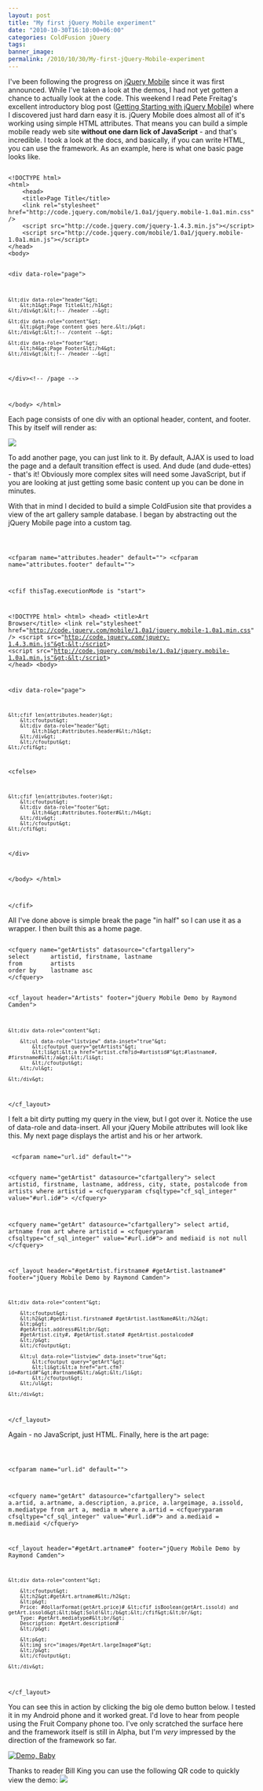 ```yaml
---
layout: post
title: "My first jQuery Mobile experiment"
date: "2010-10-30T16:10:00+06:00"
categories: ColdFusion jQuery 
tags: 
banner_image: 
permalink: /2010/10/30/My-first-jQuery-Mobile-experiment
---
```


I've been following the progress on <a href="http://jquerymobile.com/">jQuery Mobile</a> since it was first announced. While I've taken a look at the demos, I had not yet gotten a chance to actually look at the code. This weekend I read Pete Freitag's excellent introductory blog post (<a href="http://www.petefreitag.com/item/766.cfm">Getting Starting with jQuery Mobile</a>) where I discovered just hard darn easy it is. jQuery Mobile does almost all of it's working using simple HTML attributes. That means you can build a simple mobile ready web site <b>without one darn lick of JavaScript</b> - and that's incredible. I took a look at the docs, and basically, if you can write HTML, you can use the framework. As an example, here is what one basic page looks like.
<!--more-->
<p>

<code>
&lt;!DOCTYPE html&gt; 
&lt;html&gt; 
	&lt;head&gt; 
	&lt;title&gt;Page Title&lt;/title&gt; 
	&lt;link rel="stylesheet" href="http://code.jquery.com/mobile/1.0a1/jquery.mobile-1.0a1.min.css" /&gt;
	&lt;script src="http://code.jquery.com/jquery-1.4.3.min.js"&gt;&lt;/script&gt;
	&lt;script src="http://code.jquery.com/mobile/1.0a1/jquery.mobile-1.0a1.min.js"&gt;&lt;/script&gt;
&lt;/head&gt; 
&lt;body&gt; 

&lt;div data-role="page"&gt;

	&lt;div data-role="header"&gt;
		&lt;h1&gt;Page Title&lt;/h1&gt;
	&lt;/div&gt;&lt;!-- /header --&gt;

	&lt;div data-role="content"&gt;	
		&lt;p&gt;Page content goes here.&lt;/p&gt;		
	&lt;/div&gt;&lt;!-- /content --&gt;

	&lt;div data-role="footer"&gt;
		&lt;h4&gt;Page Footer&lt;/h4&gt;
	&lt;/div&gt;&lt;!-- /header --&gt;
&lt;/div&gt;&lt;!-- /page --&gt;

&lt;/body&gt;
&lt;/html&gt;
</code>

<p>

Each page consists of one div with an optional header, content, and footer. This by itself will render as:

<p>

<img src="https://static.raymondcamden.com/images/Capture20.PNG" />

<p>

To add another page, you can just link to it. By default, AJAX is used to load the page and a default transition effect is used. And dude (and dude-ettes) - that's it! Obviously more complex sites will need some JavaScript, but if you are looking at just getting some basic content up you can be done in minutes. 

<p>

With that in mind I decided to build a simple ColdFusion site that provides a view of the art gallery sample database. I began by abstracting out the jQuery Mobile page into a custom tag.

<p>

<code>

&lt;cfparam name="attributes.header" default=""&gt;
&lt;cfparam name="attributes.footer" default=""&gt;

&lt;cfif thisTag.executionMode is "start"&gt;

	
&lt;!DOCTYPE html&gt; 
&lt;html&gt; 
	&lt;head&gt; 
	&lt;title&gt;Art Browser&lt;/title&gt; 
	&lt;link rel="stylesheet" href="http://code.jquery.com/mobile/1.0a1/jquery.mobile-1.0a1.min.css" /&gt;
	&lt;script src="http://code.jquery.com/jquery-1.4.3.min.js"&gt;&lt;/script&gt;
	&lt;script src="http://code.jquery.com/mobile/1.0a1/jquery.mobile-1.0a1.min.js"&gt;&lt;/script&gt;
&lt;/head&gt; 
&lt;body&gt; 

	
&lt;div data-role="page"&gt;

	&lt;cfif len(attributes.header)&gt;
		&lt;cfoutput&gt;
		&lt;div data-role="header"&gt;
			&lt;h1&gt;#attributes.header#&lt;/h1&gt;
		&lt;/div&gt;
		&lt;/cfoutput&gt;
	&lt;/cfif&gt;

&lt;cfelse&gt;

	&lt;cfif len(attributes.footer)&gt;
		&lt;cfoutput&gt;
		&lt;div data-role="footer"&gt;
			&lt;h4&gt;#attributes.footer#&lt;/h4&gt;
		&lt;/div&gt;
		&lt;/cfoutput&gt;
	&lt;/cfif&gt;
	
&lt;/div&gt;

&lt;/body&gt;
&lt;/html&gt;

&lt;/cfif&gt;
</code>

<p>

All I've done above is simple break the page "in half" so I can use it as a wrapper. I then built this as a home page.

<p>

<code>
&lt;cfquery name="getArtists" datasource="cfartgallery"&gt;
select		artistid, firstname, lastname
from		artists
order by	lastname asc
&lt;/cfquery&gt;

&lt;cf_layout header="Artists" footer="jQuery Mobile Demo by Raymond Camden"&gt;

	&lt;div data-role="content"&gt;	
	
		&lt;ul data-role="listview" data-inset="true"&gt;
			&lt;cfoutput query="getArtists"&gt;
			&lt;li&gt;&lt;a href="artist.cfm?id=#artistid#"&gt;#lastname#, #firstname#&lt;/a&gt;&lt;/li&gt;
			&lt;/cfoutput&gt;
		&lt;/ul&gt;
		
	&lt;/div&gt;

&lt;/cf_layout&gt;
</code>

<p>

I felt a bit dirty putting my query in the view, but I got over it. Notice the use of data-role and data-insert. All your jQuery Mobile attributes will look like this. My next page displays the artist and his or her artwork.

<p>

<code>
 &lt;cfparam name="url.id" default=""&gt;

&lt;cfquery name="getArtist" datasource="cfartgallery"&gt;
select		artistid, firstname, lastname, address, city, state, postalcode
from		artists
where		artistid = &lt;cfqueryparam cfsqltype="cf_sql_integer" value="#url.id#"&gt;
&lt;/cfquery&gt;

&lt;cfquery name="getArt" datasource="cfartgallery"&gt;
select		artid, artname
from		art
where		artistid = &lt;cfqueryparam cfsqltype="cf_sql_integer" value="#url.id#"&gt;
and			mediaid is not null
&lt;/cfquery&gt;

&lt;cf_layout header="#getArtist.firstname# #getArtist.lastname#" footer="jQuery Mobile Demo by Raymond Camden"&gt;

	&lt;div data-role="content"&gt;

		&lt;cfoutput&gt;	
		&lt;h2&gt;#getArtist.firstname# #getArtist.lastName#&lt;/h2&gt;
		&lt;p&gt;
		#getArtist.address#&lt;br/&gt;
		#getArtist.city#, #getArtist.state# #getArtist.postalcode#
		&lt;/p&gt;
		&lt;/cfoutput&gt;

		&lt;ul data-role="listview" data-inset="true"&gt;
			&lt;cfoutput query="getArt"&gt;
			&lt;li&gt;&lt;a href="art.cfm?id=#artid#"&gt;#artname#&lt;/a&gt;&lt;/li&gt;
			&lt;/cfoutput&gt;
		&lt;/ul&gt;

	&lt;/div&gt;


&lt;/cf_layout&gt;
</code>

<p>

Again - no JavaScript, just HTML. Finally, here is the art page:

<p>

<code>

&lt;cfparam name="url.id" default=""&gt;

&lt;cfquery name="getArt" datasource="cfartgallery"&gt;
select		a.artid, a.artname, a.description, a.price, a.largeimage, a.issold, m.mediatype
from		art a, media m
where		a.artid = &lt;cfqueryparam cfsqltype="cf_sql_integer" value="#url.id#"&gt;
and			a.mediaid = m.mediaid
&lt;/cfquery&gt;

&lt;cf_layout header="#getArt.artname#" footer="jQuery Mobile Demo by Raymond Camden"&gt;

	&lt;div data-role="content"&gt;

		&lt;cfoutput&gt;	
		&lt;h2&gt;#getArt.artname#&lt;/h2&gt;
		&lt;p&gt;
		Price: #dollarFormat(getArt.price)# &lt;cfif isBoolean(getArt.issold) and getArt.issold&gt;&lt;b&gt;Sold!&lt;/b&gt;&lt;/cfif&gt;&lt;br/&gt;
		Type: #getArt.mediatype#&lt;br/&gt;
		Description: #getArt.description#
		&lt;/p&gt;

		&lt;p&gt;
		&lt;img src="images/#getArt.largeImage#"&gt;
		&lt;/p&gt;
		&lt;/cfoutput&gt;

	&lt;/div&gt;


&lt;/cf_layout&gt;
</code>

<p>

You can see this in action by clicking the big ole demo button below. I tested it in my Android phone and it worked great. I'd love to hear from people using the Fruit Company phone too. I've only scratched the surface here and the framework itself is still in Alpha, but I'm <i>very</i> impressed by the direction of the framework so far.

<p>

<a href="http://www.coldfusionjedi.com/demos/mobileart"><img src="https://static.raymondcamden.com/images/cfjedi/icon_128.png" title="Demo, Baby" border="0"></a>

<p>

Thanks to reader Bill King you can use the following QR code to quickly view the demo: <img src="http://chart.apis.google.com/chart?cht=qr&chs=300x300&chl=http://www.coldfusionjedi.com/demos/mobileart/&chld=H">
